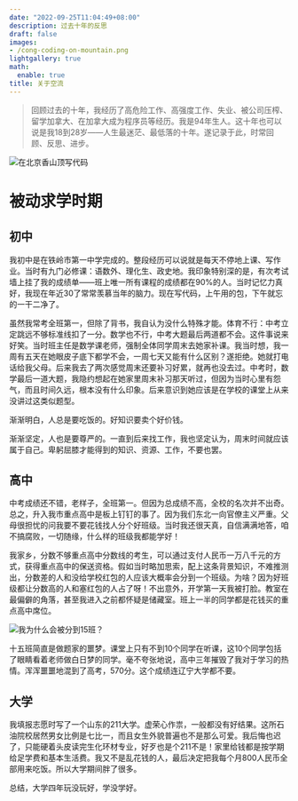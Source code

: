 ```yaml
---
date: "2022-09-25T11:04:49+08:00"
description: 过去十年的反思
draft: false
images:
- /cong-coding-on-mountain.png
lightgallery: true
math:
  enable: true
title: 关于空流
---
```


> 回顾过去的十年，我经历了高危险工作、高强度工作、失业、被公司压榨、留学加拿大、在加拿大成为程序员等经历。我是94年生人。这十年也可以说是我18到28岁——人生最迷茫、最低落的十年。遂记录于此，时常回顾、反思、进步。

![在北京香山顶写代码](/images/cong-coding-on-mountain.png "2021年摄于北京香山鬼见愁")

# 被动求学时期

## 初中

我初中是在铁岭市第一中学完成的。整段经历可以说就是每天不停地上课、写作业。当时有九门必修课：语数外、理化生、政史地。我印象特别深的是，有次考试墙上挂了我的成绩单——班上唯一所有课程的成绩都在90%的人。当时记忆力真好，我现在年近30了常常羡慕当年的脑力。现在写代码，上午用的包，下午就忘的一干二净了。

虽然我常考全班第一，但除了背书，我自认为没什么特殊才能。体育不行：中考立定跳远不够标准线扣了一分。数学也不行，中考大题最后两道都不会。这件事说来好笑。当时班主任是数学课老师，强制全体同学周末去她家补课。我当时想，我一周有五天在她眼皮子底下都学不会，一周七天又能有什么区别？遂拒绝。她就打电话给我父母。后来我去了两次感觉周末还要补习好累，就再也没去过。中考时，数学最后一道大题，我隐约想起在她家里周末补习那天听过，但因为当时心里有怨气，而且时间久远，根本没有什么印象。后来意识到她应该是在学校的课堂上从来没讲过这类似题型。

渐渐明白，人总是要吃饭的。好知识要卖个好价钱。

渐渐坚定，人也是要尊严的。一直到后来找工作，我也坚定认为，周末时间就应该属于自己。卑躬屈膝才能得到的知识、资源、工作，不要也罢。

## 高中

中考成绩还不错，老样子，全班第一。但因为总成绩不高，全校的名次并不出奇。总之，升入我市重点高中是板上钉钉的事了。因为我们东北一向官僚主义严重。父母很担忧的问我要不要花钱找人分个好班级。当时我还很天真，自信满满地答，咱不搞腐败，一切随缘，什么样的班级我都能学好！

我家乡，分数不够重点高中分数线的考生，可以通过支付人民币一万八千元的方式，获得重点高中的保送资格。假如当时略加思索，配上这条背景知识，不难推测出，分数差的人和没给学校红包的人应该大概率会分到一个班级。为啥？因为好班级都让分数高的人和塞红包的人占了呀！不出意外，开学第一天我被打脸。教室在最偏僻的角落，甚至我进入之前都怀疑是储藏室。班上一半的同学都是花钱买的重点高中席位。

![我为什么会被分到15班？](/images/how-i-got-into-class-15.png "我为什么会被分到15班？")

十五班简直是做题家的噩梦。课堂上只有不到10个同学在听课，这10个同学包括了眼睛看着老师做白日梦的同学。毫不夸张地说，高中三年摧毁了我对于学习的热情。浑浑噩噩地混到了高考，570分。这个成绩连辽宁大学都不要。

## 大学

我填报志愿时写了一个山东的211大学。虚荣心作祟，一般都没有好结果。这所石油院校居然男女比例是七比一，而且女生外貌普遍也不是那么可爱。我后悔也迟了，只能硬着头皮读完生化环材专业，好歹也是个211不是！家里给钱都是按学期给足学费和基本生活费。我又不是乱花钱的人，最后决定把我每个月800人民币全部用来吃饭。所以大学期间胖了很多。

总结，大学四年玩没玩好，学没学好。


